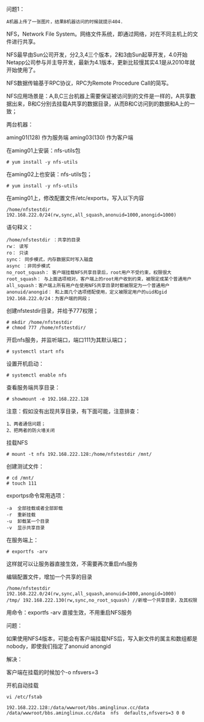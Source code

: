问题1：

	A机器上传了一张图片，结果B机器访问的时候就提示404. 

NFS，Network File System。网络文件系统，即通过网络，对在不同主机上的文件进行共享。

NFS最早由Sun公司开发，分2,3,4三个版本，2和3由Sun起草开发，4.0开始Netapp公司参与并主导开发，最新为4.1版本，更新比较慢其实4.1是从2010年就开始使用了。
 
NFS数据传输基于RPC协议，RPC为Remote Procedure Call的简写。

NFS应用场景是：A,B,C三台机器上需要保证被访问到的文件是一样的，A共享数据出来，B和C分别去挂载A共享的数据目录，从而B和C访问到的数据和A上的一致；

两台机器：

aming01(128) 作为服务端
aming03(130) 作为客户端

在aming01上安装：nfs-utils包

	# yum install -y nfs-utils

在aming02上也安装：nfs-utils包；

	# yum install -y nfs-utils

在aming01上，修改配置文件/etc/exports，写入以下内容

	/home/nfstestdir 192.168.222.0/24(rw,sync,all_squash,anonuid=1000,anongid=1000)

语句释义：
	 
	/home/nfstestdir ：共享的目录
	rw： 读写
	ro： 只读
	sync： 同步模式，内存数据实时写入磁盘
	async ：非同步模式
	no_root_squash： 客户端挂载NFS共享目录后，root用户不受约束，权限很大
	root_squash： 与上面选项相对，客户端上的root用户收到约束，被限定成某个普通用户
	all_squash：客户端上所有用户在使用NFS共享目录时都被限定为一个普通用户
	anonuid/anongid： 和上面几个选项搭配使用，定义被限定用户的uid和gid
	192.168.222.0/24：为客户端的网段；


创建nfstestdir目录，并给予777权限；

	# mkdir /home/nfstestdir
	# chmod 777 /home/nfstestdir/

开启nfs服务，并监听端口，端口111为其默认端口；

	# systemctl start nfs

设置开机启动：

	# systemctl enable nfs

查看服务端共享目录：

	# showmount -e 192.168.222.128

注意：假如没有出现共享目录，有下面可能，注意排查：
 
	1、两者通信问题；
	2、把两者的防火墙关闭


挂载NFS

	# mount -t nfs 192.168.222.128:/home/nfstestdir /mnt/

创建测试文件：

	# cd /mnt/
	# touch 111



exportps命令常用选项：

	-a  全部挂载或者全部卸载
	-r  重新挂载
	-u  卸载某一个目录
	-v  显示共享目录

在服务端上：

	# exportfs -arv

这样就可以让服务器直接生效，不需要再次重启nfs服务

编辑配置文件，增加一个共享的目录


	/home/nfstestdir 192.168.222.0/24(rw,sync,all_squash,anonuid=1000,anongid=1000)
	/tmp/ 192.168.222.130(rw,sync,no_root_squash) //新增一个共享目录，及其权限

用命令：exportfs -arv 直接生效，不用重启NFS服务


问题：

如果使用NFS4版本，可能会有客户端挂载NFS后，写入新文件的属主和数组都是nobody，即使我们指定了anonuid anongid

解决：

客户端在挂载的时候加个-o nfsvers=3

开机自动挂载

	vi /etc/fstab
	
	192.168.222.128:/data/wwwroot/bbs.aminglinux.cc/data  /data/wwwroot/bbs.aminglinux.cc/data  nfs  defaults,nfsvers=3 0 0
